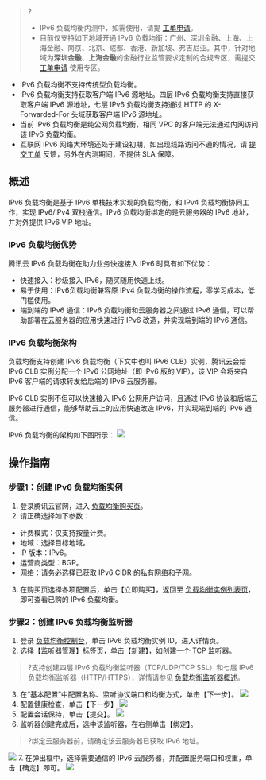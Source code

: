 >?
>- IPv6 负载均衡内测中，如需使用，请提 [工单申请](https://console.cloud.tencent.com/workorder/category?level1_id=6&level2_id=163&source=0&data_title=%E8%B4%9F%E8%BD%BD%E5%9D%87%E8%A1%A1%20LB&step=1)。
>- 目前仅支持如下地域开通 IPv6 负载均衡：广州、深圳金融、上海、上海金融、南京、北京、成都、香港、新加坡、弗吉尼亚。其中，针对地域为**深圳金融**、**上海金融**的金融行业监管要求定制的合规专区，需提交 [工单申请](https://console.cloud.tencent.com/workorder/category) 使用专区。
- IPv6 负载均衡不支持传统型负载均衡。
- IPv6 负载均衡支持获取客户端 IPv6 源地址。四层 IPv6 负载均衡支持直接获取客户端 IPv6 源地址，七层 IPv6 负载均衡支持通过 HTTP 的 X-Forwarded-For 头域获取客户端 IPv6 源地址。
- 当前 IPv6 负载均衡是纯公网负载均衡，相同 VPC 的客户端无法通过内网访问该 IPv6 负载均衡。
- 互联网 IPv6 网络大环境还处于建设初期，如出现线路访问不通的情况，请 [提交工单](https://console.cloud.tencent.com/workorder/category?level1_id=6&level2_id=163&source=0&data_title=%E8%B4%9F%E8%BD%BD%E5%9D%87%E8%A1%A1%20LB&step=1) 反馈，另外在内测期间，不提供 SLA 保障。

## 概述
IPv6 负载均衡是基于 IPv6 单栈技术实现的负载均衡，和 IPv4 负载均衡协同工作，实现 IPv6/IPv4 双栈通信。IPv6 负载均衡绑定的是云服务器的 IPv6 地址，并对外提供 IPv6 VIP 地址。
### IPv6 负载均衡优势
腾讯云 IPv6 负载均衡在助力业务快速接入 IPv6 时具有如下优势：
- 快速接入：秒级接入 IPv6，随买随用快速上线。
- 易于使用：IPv6负载均衡兼容原 IPv4 负载均衡的操作流程，零学习成本，低门槛使用。
- 端到端的 IPv6 通信：IPv6 负载均衡和云服务器之间通过 IPv6 通信，可以帮助部署在云服务器的应用快速进行 IPv6 改造，并实现端到端的 IPv6 通信。

### IPv6 负载均衡架构
负载均衡支持创建 IPv6 负载均衡（下文中也叫 IPv6 CLB）实例，腾讯云会给 IPv6 CLB 实例分配一个 IPv6 公网地址（即 IPv6 版的 VIP），该 VIP 会将来自 IPv6 客户端的请求转发给后端的 IPv6 云服务器。

IPv6 CLB 实例不但可以快速接入 IPv6 公网用户访问，且通过 IPv6 协议和后端云服务器进行通信，能够帮助云上的应用快速改造 IPv6，并实现端到端的 IPv6 通信。

IPv6 负载均衡的架构如下图所示：
![](https://main.qcloudimg.com/raw/ca444992408e16390a46a3e2d9239bf5.svg)


## 操作指南
### 步骤1：创建 IPv6 负载均衡实例
1. 登录腾讯云官网，进入 [负载均衡购买页](https://buy.cloud.tencent.com/lb)。
2. 请正确选择如下参数：
 - 计费模式：仅支持按量计费。
 - 地域：选择目标地域。
 - IP 版本：IPv6。
 - 运营商类型：BGP。
 - 网络：请务必选择已获取 IPv6 CIDR 的私有网络和子网。
3. 在购买页选择各项配置后，单击【立即购买】，返回至 [负载均衡实例列表页](https://console.cloud.tencent.com/loadbalance/index?rid=1&forward=1)，即可查看已购的 IPv6 负载均衡。


### 步骤2：创建 IPv6 负载均衡监听器
1. 登录 [负载均衡控制台](https://console.cloud.tencent.com/clb/index?rid=1&type=2%2C3)，单击 IPv6 负载均衡实例 ID，进入详情页。
2. 选择【监听器管理】标签页，单击【新建】，如创建一个 TCP 监听器。
>?支持创建四层 IPv6 负载均衡监听器（TCP/UDP/TCP SSL）和七层 IPv6 负载均衡监听器（HTTP/HTTPS），详情请参见 [负载均衡监听器概述](https://cloud.tencent.com/document/product/214/6151)。
>
3. 在“基本配置”中配置名称、监听协议端口和均衡方式，单击【下一步】。
![](https://main.qcloudimg.com/raw/815c00aa93b5f23408bd78791ea5b7c3.png)
4. 配置健康检查，单击【下一步】
![](https://main.qcloudimg.com/raw/19fbf68edcb9d4f06102ae61c2228b67.png)
5. 配置会话保持，单击【提交】。
![](https://main.qcloudimg.com/raw/9743537a93828dc8c0c10e6c943f7673.png)
6. 监听器创建完成后，选中该监听器，在右侧单击【绑定】。
>?绑定云服务器前，请确定该云服务器已获取 IPv6 地址。
>
![](https://main.qcloudimg.com/raw/edf72af61361da4f833f2424a548040e.png)
7. 在弹出框中，选择需要通信的 IPv6 云服务器，并配置服务端口和权重，单击【确定】即可。
![](https://main.qcloudimg.com/raw/7eb363ea3170bbe7a881762be7968210.png)
